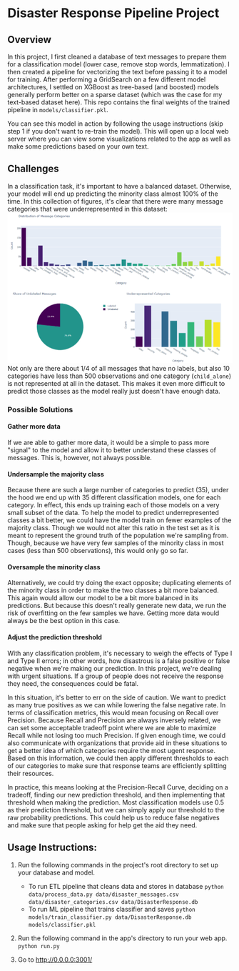 # Disaster Response Pipeline Project
## Overview
In this project, I first cleaned a database of text messages to prepare them for a classification model (lower case, remove stop words, lemmatization). I then created a pipeline for vectorizing the text before passing it to a model for training. After performing a GridSearch on a few different model architectures, I settled on XGBoost as tree-based (and boosted) models generally perform better on a sparse dataset (which was the case for my text-based dataset here). This repo contains the final weights of the trained pipeline in `models/classifier.pkl`. 

You can see this model in action by following the usage instructions (skip step 1 if you don't want to re-train the model). This will open up a local web server where you can view some visualizations related to the app as well as make some predictions based on your own text.

## Challenges
In a classification task, it's important to have a balanced dataset. Otherwise, your model will end up predicting the minority class almost 100% of the time. In this collection of figures, it's clear that there were many message categories that were underrepresented in this dataset:
![Two bar charts and a pie chart showing information about the dataset](images/visualization.png)
Not only are there about 1/4 of all messages that have no labels, but also 10 categories have less than 500 observations and one category (`child_alone`) is not represented at all in the dataset. This makes it even more difficult to predict those classes as the model really just doesn't have enough data.

### Possible Solutions
#### Gather more data
If we are able to gather more data, it would be a simple to pass more "signal" to the model and allow it to better understand these classes of messages. This is, however, not always possible.
#### Undersample the majority class
Because there are such a large number of categories to predict (35), under the hood we end up with 35 different classification models, one for each category. In effect, this ends up training each of those models on a very small subset of the data. To help the model to predict underrepresented classes a bit better, we could have the model train on fewer examples of the majority class. Though we would not alter this ratio in the test set as it is meant to represent the ground truth of the population we're sampling from. Though, because we have very few samples of the minority class in most cases (less than 500 observations), this would only go so far.
#### Oversample the minority class
Alternatively, we could try doing the exact opposite; duplicating elements of the minority class in order to make the two classes a bit more balanced. This again would allow our model to be a bit more balanced in its predictions. But because this doesn't really generate new data, we run the risk of overfitting on the few samples we have. Getting more data would always be the best option in this case.
#### Adjust the prediction threshold
With any classification problem, it's necessary to weigh the effects of Type I and Type II errors; in other words, how disastrous is a false positive or false negative when we're making our prediction. In this project, we're dealing with urgent situations. If a group of people does not receive the response they need, the consequences could be fatal. 

In this situation, it's better to err on the side of caution. We want to predict as many true positives as we can while lowering the false negative rate. In terms of classification metrics, this would mean focusing on Recall over Precision. Because Recall and Precision are always inversely related, we can set some acceptable tradeoff point where we are able to maximize Recall while not losing too much Precision. If given enough time, we could also communicate with organizations that provide aid in these situations to get a better idea of which categories require the most ugent response. Based on this information, we could then apply different thresholds to each of our categories to make sure that response teams are efficiently splitting their resources.

In practice, this means looking at the Precision-Recall Curve, deciding on a tradeoff, finding our new prediction threshold, and then implementing that threshold when making the prediction. Most classification models use 0.5 as their prediction threshold, but we can simply apply our threshold to the raw probability predictions. This could help us to reduce false negatives and make sure that people asking for help get the aid they need.
## Usage Instructions:
1. Run the following commands in the project's root directory to set up your database and model.

    - To run ETL pipeline that cleans data and stores in database
        `python data/process_data.py data/disaster_messages.csv data/disaster_categories.csv data/DisasterResponse.db`
    - To run ML pipeline that trains classifier and saves
        `python models/train_classifier.py data/DisasterResponse.db models/classifier.pkl`

2. Run the following command in the app's directory to run your web app.
    `python run.py`

3. Go to http://0.0.0.0:3001/
